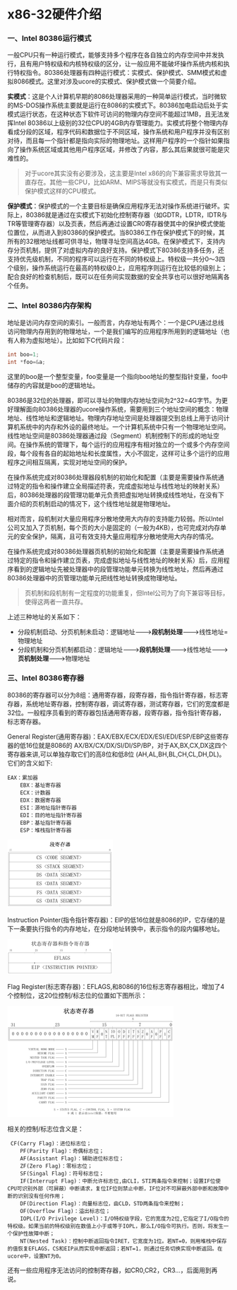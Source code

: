 # x86-32硬件介绍

### 一、Intel 80386运行模式

一般CPU只有一种运行模式，能够支持多个程序在各自独立的内存空间中并发执行，且有用户特权级和内核特权级的区分，让一般应用不能破坏操作系统内核和执行特权指令。80386处理器有四种运行模式：实模式、保护模式、SMM模式和虚拟8086模式。这里对涉及ucore的实模式、保护模式做一个简要介绍。



**实模式**：这是个人计算机早期的8086处理器采用的一种简单运行模式，当时微软的MS-DOS操作系统主要就是运行在8086的实模式下。80386加电启动后处于实模式运行状态，在这种状态下软件可访问的物理内存空间不能超过1MB，且无法发挥Intel 80386以上级别的32位CPU的4GB内存管理能力。实模式将整个物理内存看成分段的区域，程序代码和数据位于不同区域，操作系统和用户程序并没有区别对待，而且每一个指针都是指向实际的物理地址。这样用户程序的一个指针如果指向了操作系统区域或其他用户程序区域，并修改了内容，那么其后果就很可能是灾难性的。

> 对于ucore其实没有必要涉及，这主要是Intel x86的向下兼容需求导致其一直存在。其他一些CPU，比如ARM、MIPS等就没有实模式，而是只有类似保护模式这样的CPU模式。

**保护模式**：保护模式的一个主要目标是确保应用程序无法对操作系统进行破坏。实际上，80386就是通过在实模式下初始化控制寄存器（如GDTR，LDTR，IDTR与TR等管理寄存器）以及页表，然后再通过设置CR0寄存器使其中的保护模式使能位置位，从而进入到80386的保护模式。当80386工作在保护模式下的时候，其所有的32根地址线都可供寻址，物理寻址空间高达4GB。在保护模式下，支持内存分页机制，提供了对虚拟内存的良好支持。保护模式下80386支持多任务，还支持优先级机制，不同的程序可以运行在不同的特权级上。特权级一共分0～3四个级别，操作系统运行在最高的特权级0上，应用程序则运行在比较低的级别上；配合良好的检查机制后，既可以在任务间实现数据的安全共享也可以很好地隔离各个任务。



### 二、Intel 80386内存架构

地址是访问内存空间的索引。一般而言，内存地址有两个：一个是CPU通过总线访问物理内存用到的物理地址，一个是我们编写的应用程序所用到的逻辑地址（也有人称为虚拟地址）。比如如下C代码片段：

```C
int boo=1;
int *foo=&a;
```

这里的boo是一个整型变量，foo变量是一个指向boo地址的整型指针变量，foo中储存的内容就是boo的逻辑地址。

80386是32位的处理器，即可以寻址的物理内存地址空间为2\^32=4G字节。为更好理解面向80386处理器的ucore操作系统，需要用到三个地址空间的概念：物理地址、线性地址和逻辑地址。物理内存地址空间是处理器提交到总线上用于访问计算机系统中的内存和外设的最终地址。一个计算机系统中只有一个物理地址空间。线性地址空间是80386处理器通过段（Segment）机制控制下的形成的地址空间。在操作系统的管理下，每个运行的应用程序有相对独立的一个或多个内存空间段，每个段有各自的起始地址和长度属性，大小不固定，这样可让多个运行的应用程序之间相互隔离，实现对地址空间的保护。

在操作系统完成对80386处理器段机制的初始化和配置（主要是需要操作系统通过特定的指令和操作建立全局描述符表，完成虚拟地址与线性地址的映射关系）后，80386处理器的段管理功能单元负责把虚拟地址转换成线性地址，在没有下面介绍的页机制启动的情况下，这个线性地址就是物理地址。

相对而言，段机制对大量应用程序分散地使用大内存的支持能力较弱。所以Intel公司又加入了页机制，每个页的大小是固定的（一般为4KB），也可完成对内存单元的安全保护，隔离，且可有效支持大量应用程序分散地使用大内存的情况。

在操作系统完成对80386处理器页机制的初始化和配置（主要是需要操作系统通过特定的指令和操作建立页表，完成虚拟地址与线性地址的映射关系）后，应用程序看到的逻辑地址先被处理器中的段管理功能单元转换为线性地址，然后再通过80386处理器中的页管理功能单元把线性地址转换成物理地址。

> 页机制和段机制有一定程度的功能重复，但Intel公司为了向下兼容等目标，使得这两者一直共存。

上述三种地址的关系如下：

- 分段机制启动、分页机制未启动：逻辑地址--->**段机制处理**--->线性地址=物理地址
- 分段机制和分页机制都启动：逻辑地址--->**段机制处理**--->线性地址--->**页机制处理**--->物理地址



### 三、Intel 80386寄存器

80386的寄存器可以分为8组：通用寄存器，段寄存器，指令指针寄存器，标志寄存器，系统地址寄存器，控制寄存器，调试寄存器，测试寄存器，它们的宽度都是32位。一般程序员看到的寄存器包括通用寄存器，段寄存器，指令指针寄存器，标志寄存器。

General Register(通用寄存器)：EAX/EBX/ECX/EDX/ESI/EDI/ESP/EBP这些寄存器的低16位就是8086的 AX/BX/CX/DX/SI/DI/SP/BP，对于AX,BX,CX,DX这四个寄存器来讲,可以单独存取它们的高8位和低8位 (AH,AL,BH,BL,CH,CL,DH,DL)。它们的含义如下:

```
EAX：累加器
    EBX：基址寄存器
    ECX：计数器
    EDX：数据寄存器
    ESI：源地址指针寄存器
    EDI：目的地址指针寄存器
    EBP：基址指针寄存器
    ESP：堆栈指针寄存器
```
![æ®µå¯å­å¨](assets/image004.png)

Instruction Pointer(指令指针寄存器)：EIP的低16位就是8086的IP，它存储的是下一条要执行指令的内存地址，在分段地址转换中，表示指令的段内偏移地址。

![ç¶æåæä"¤å¯å­å¨](assets/image005.png)

Flag Register(标志寄存器)：EFLAGS,和8086的16位标志寄存器相比，增加了4个控制位，这20位控制/标志位的位置如下图所示：

![ç¶æå¯å­å¨](assets/image006.png)

相关的控制/标志位含义是：

```
 CF(Carry Flag)：进位标志位；
    PF(Parity Flag)：奇偶标志位；
    AF(Assistant Flag)：辅助进位标志位；
    ZF(Zero Flag)：零标志位；
    SF(Singal Flag)：符号标志位；
    IF(Interrupt Flag)：中断允许标志位,由CLI，STI两条指令来控制；设置IF位使CPU可识别外部（可屏蔽）中断请求，复位IF位则禁止中断，IF位对不可屏蔽外部中断和故障中断的识别没有任何作用；
    DF(Direction Flag)：向量标志位，由CLD，STD两条指令来控制；
    OF(Overflow Flag)：溢出标志位；
    IOPL(I/O Privilege Level)：I/O特权级字段，它的宽度为2位,它指定了I/O指令的特权级。如果当前的特权级别在数值上小于或等于IOPL，那么I/O指令可执行。否则，将发生一个保护性故障中断；
    NT(Nested Task)：控制中断返回指令IRET，它宽度为1位。若NT=0，则用堆栈中保存的值恢复EFLAGS，CS和EIP从而实现中断返回；若NT=1，则通过任务切换实现中断返回。在ucore中，设置NT为0。
```

还有一些应用程序无法访问的控制寄存器，如CR0,CR2，CR3...，后面用到再说。